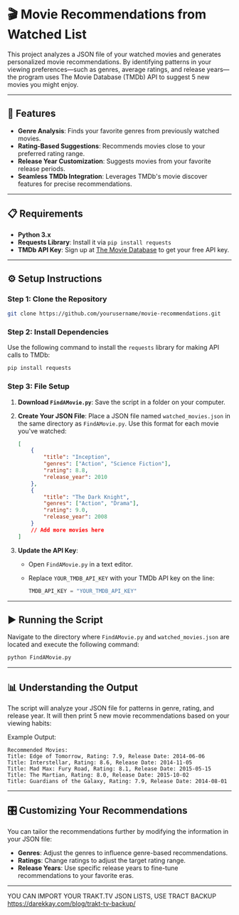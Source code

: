 # 🎬 Movie Recommendations from Watched List

This project analyzes a JSON file of your watched movies and generates personalized movie recommendations. By identifying patterns in your viewing preferences—such as genres, average ratings, and release years—the program uses The Movie Database (TMDb) API to suggest 5 new movies you might enjoy.

---

## 🚀 Features

- **Genre Analysis**: Finds your favorite genres from previously watched movies.
- **Rating-Based Suggestions**: Recommends movies close to your preferred rating range.
- **Release Year Customization**: Suggests movies from your favorite release periods.
- **Seamless TMDb Integration**: Leverages TMDb's movie discover features for precise recommendations.

---

## 📋 Requirements

- **Python 3.x**
- **Requests Library**: Install it via `pip install requests`
- **TMDb API Key**: Sign up at [The Movie Database](https://www.themoviedb.org/) to get your free API key.

---

## ⚙️ Setup Instructions

### Step 1: Clone the Repository

```bash
git clone https://github.com/yourusername/movie-recommendations.git
```

### Step 2: Install Dependencies

Use the following command to install the `requests` library for making API calls to TMDb:

```bash
pip install requests
```

### Step 3: File Setup

1. **Download `FindAMovie.py`**: Save the script in a folder on your computer.
2. **Create Your JSON File**: Place a JSON file named `watched_movies.json` in the same directory as `FindAMovie.py`. Use this format for each movie you've watched:

    ```json
    [
        {
            "title": "Inception",
            "genres": ["Action", "Science Fiction"],
            "rating": 8.8,
            "release_year": 2010
        },
        {
            "title": "The Dark Knight",
            "genres": ["Action", "Drama"],
            "rating": 9.0,
            "release_year": 2008
        }
        // Add more movies here
    ]
    ```

3. **Update the API Key**:  
   - Open `FindAMovie.py` in a text editor.
   - Replace `YOUR_TMDB_API_KEY` with your TMDb API key on the line:

     ```python
     TMDB_API_KEY = "YOUR_TMDB_API_KEY"
     ```

---

## ▶️ Running the Script

Navigate to the directory where `FindAMovie.py` and `watched_movies.json` are located and execute the following command:

```bash
python FindAMovie.py
```

---

## 📊 Understanding the Output

The script will analyze your JSON file for patterns in genre, rating, and release year. It will then print 5 new movie recommendations based on your viewing habits:

Example Output:
```plaintext
Recommended Movies:
Title: Edge of Tomorrow, Rating: 7.9, Release Date: 2014-06-06
Title: Interstellar, Rating: 8.6, Release Date: 2014-11-05
Title: Mad Max: Fury Road, Rating: 8.1, Release Date: 2015-05-15
Title: The Martian, Rating: 8.0, Release Date: 2015-10-02
Title: Guardians of the Galaxy, Rating: 7.9, Release Date: 2014-08-01
```

---

## 🎛 Customizing Your Recommendations

You can tailor the recommendations further by modifying the information in your JSON file:

- **Genres**: Adjust the genres to influence genre-based recommendations.
- **Ratings**: Change ratings to adjust the target rating range.
- **Release Years**: Use specific release years to fine-tune recommendations to your favorite eras.

---

YOU CAN IMPORT YOUR TRAKT.TV JSON LISTS, USE TRACT BACKUP https://darekkay.com/blog/trakt-tv-backup/
